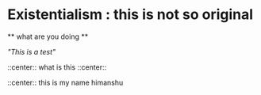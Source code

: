 <!-- 
# big heading
## smaller heading
### smallest heading

\n\n means new line so just enter enter 

** text ** ( bold text)

*" "* ( italic text )
-->

# Existentialism : this is not so original

** what are you doing **

*"This is a test"*

::center:: what is this ::center::

::center:: this is my name himanshu
